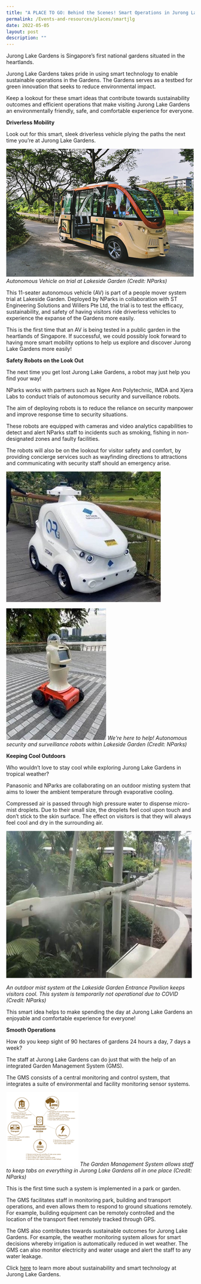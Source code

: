 ```yaml
---
title: "A PLACE TO GO: Behind the Scenes! Smart Operations in Jurong Lake Gardens"
permalink: /Events-and-resources/places/smartjlg
date: 2022-05-05
layout: post
description: ""
---
```

Jurong Lake Gardens is Singapore’s first national gardens situated in the heartlands. 

Jurong Lake Gardens takes pride in using smart technology to enable sustainable operations in the Gardens. The Gardens serves as a testbed for green innovation that seeks to reduce environmental impact.

Keep a lookout for these smart ideas that contribute towards sustainability outcomes and efficient operations that make visiting Jurong Lake Gardens an environmentally friendly, safe, and comfortable experience for everyone.

**Driverless Mobility**

Look out for this smart, sleek driverless vehicle plying the paths the next time you’re at Jurong Lake Gardens. 

![](/images/AV.png)
*Autonomous Vehicle on trial at Lakeside Garden (Credit: NParks)*

This 11-seater autonomous vehicle (AV) is part of a people mover system trial at Lakeside Garden. Deployed by NParks in collaboration with ST Engineering Solutions and Willers Pte Ltd, the trial is to test the efficacy, sustainability, and safety of having visitors ride driverless vehicles to experience the expanse of the Gardens more easily. 

This is the first time that an AV is being tested in a public garden in the heartlands of Singapore. If successful, we could possibly look forward to having more smart mobility options to help us explore and discover Jurong Lake Gardens more easily!

**Safety Robots on the Look Out**

The next time you get lost Jurong Lake Gardens, a robot may just help you find your way!

NParks works with partners such as Ngee Ann Polytechnic, IMDA and Xjera Labs to conduct trials of autonomous security and surveillance robots. 

The aim of deploying robots is to reduce the reliance on security manpower and improve response time to security situations. 

These robots are equipped with cameras and video analytics capabilities to detect and alert NParks staff to incidents such as smoking, fishing in non-designated zones and faulty facilities. 

The robots will also be on the lookout for visitor safety and comfort, by providing concierge services such as wayfinding directions to attractions and communicating with security staff should an emergency arise. 

![](/images/Robot%201.jpg)

![](/images/Robot%202.jpg)
*We're here to help! Autonomous security and surveillance robots within Lakeside Garden (Credit: NParks)*

**Keeping Cool Outdoors**

Who wouldn’t love to stay cool while exploring Jurong Lake Gardens in tropical weather?

Panasonic and NParks are collaborating on an outdoor misting system that aims to lower the ambient temperature through evaporative cooling. 

Compressed air is passed through high pressure water to dispense micro-mist droplets. Due to their small size, the droplets feel cool upon touch and don’t stick to the skin surface. The effect on visitors is that they will always feel cool and dry in the surrounding air. 

![](/images/Mist.jpg)

*An outdoor mist system at the Lakeside Garden Entrance Pavilion keeps visitors cool. This system is temporarily not operational due to COVID (Credit: NParks)*

This smart idea helps to make spending the day at Jurong Lake Gardens an enjoyable and comfortable experience for everyone!

**Smooth Operations**

How do you keep sight of 90 hectares of gardens 24 hours a day, 7 days a week? 

The staff at Jurong Lake Gardens can do just that with the help of an integrated Garden Management System (GMS). 

The GMS consists of a central monitoring and control system, that integrates a suite of environmental and facility monitoring sensor systems.

![](/images/system.png)
*The Garden Management System allows staff to keep tabs on everything in Jurong Lake Gardens all in one place (Credit: NParks)*

This is the first time such a system is implemented in a park or garden. 

The GMS facilitates staff in monitoring park, building and transport operations, and even allows them to respond to ground situations remotely. For example, building equipment can be remotely controlled and the location of the transport fleet remotely tracked through GPS. 

The GMS also contributes towards sustainable outcomes for Jurong Lake Gardens. For example, the weather monitoring system allows for smart decisions whereby irrigation is automatically reduced in wet weather.  The GMS can also monitor electricity and water usage and alert the staff to any water leakage. 

Click [here](https://www.nparks.gov.sg/juronglakegardens/who-we-are/jurong-lake-gardens) to learn more about sustainability and smart technology at Jurong Lake Gardens. 

